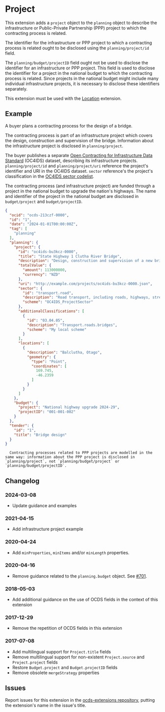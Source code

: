 # Project

This extension adds a `project` object to the `planning` object to describe the infrastructure or Public-Private Partnership (PPP) project to which the contracting process is related.

The identifier for the infrastructure or PPP project to which a contracting process is related ought to be disclosed using the `planning/project/id` field.

The `planning/budget/projectID` field ought not be used to disclose the identifier for an infrastructure or PPP project. This field is used to disclose the identifier for a project in the national budget to which the contracting process is related. Since projects in the national budget might include many individual infrastructure projects, it is necessary to disclose these identifiers separately.

This extension must be used with the [Location](https://extensions.open-contracting.org/en/extensions/location/master/) extension.

## Example

A buyer plans a contracting process for the design of a bridge.

The contracting process is part of an infrastructure project which covers the design, construction and supervision of the bridge. Information about the infrastructure project is disclosed in `planning/project`.

The buyer publishes a separate [Open Contracting for Infrastructure Data Standard](https://standard.open-contracting.org/infrastructure/) (OC4IDS) dataset, describing its infrastructure projects. `planning/project/id` and `planning/project/uri` reference the project's identifier and URI in the OC4IDS dataset. `sector` reference's the project's classification in the [OC4IDS sector codelist](https://standard.open-contracting.org/infrastructure/latest/en/reference/codelists/#projectsector).

The contracting process (and infrastructure project) are funded through a project in the national budget to upgrade the nation's highways. The name and identifier of the project in the national budget are disclosed in `budget/project` and `budget/projectID`.

```json
{
  "ocid": "ocds-213czf-0000",
  "id": "1",
  "date": "2024-01-01T00:00:00Z",
  "tag": [
    "planning"
  ],
  "planning": {
    "project": {
      "id": "oc4ids-bu3kcz-0000",
      "title": "State Highway 1 Clutha River Bridge",
      "description": "Design, construction and supervision of a new bridge crossing for State Highway 1 over the Clutha River.",
      "totalValue": {
        "amount": 113000000,
        "currency": "NZD"
      },
      "uri": "http://example.com/projects/oc4ids-bu3kcz-0000.json",
      "sector": {
        "id": "transport.road",
        "description": "Road transport, including roads, highways, streets, tunnels and bridges",
        "scheme": "OC4IDS_ProjectSector"
      },
      "additionalClassifications": [
        {
          "id": "03.04.05",
          "description": "Transport.roads.bridges",
          "scheme": "My local scheme"
        }
      ],
      "locations": [
        {
          "description": "Balclutha, Otago",
          "geometry": {
            "type": "Point",
            "coordinates": [
              169.745,
              -46.2359
            ]
          }
        }
      ]
    },
    "budget": {
      "project": "National highway upgrade 2024-29",
      "projectID": "001-001-002"
    }
  },
  "tender": {
    "id": "1",
    "title": "Bridge design"
  }
}
```

```{admonition} Public-Private Partnership projects
  Contracting processes related to PPP projects are modelled in the same way: information about the PPP project is disclosed in `planning/project`, not `planning/budget/project` or `planning/budget/projectID`.
```

## Changelog

### 2024-03-08

* Update guidance and examples

### 2021-04-15

* Add infrastructure project example

### 2020-04-24

* Add `minProperties`, `minItems` and/or `minLength` properties.

### 2020-04-16

* Remove guidance related to the `planning.budget` object. See [#701](https://github.com/open-contracting/standard/issues/701).

### 2018-05-03

* Add additional guidance on the use of OCDS fields in the context of this extension

### 2017-12-29

* Remove the repetition of OCDS fields in this extension

### 2017-07-08

* Add multilingual support for `Project.title` fields
* Remove multilingual support for non-existent `Project.source` and `Project.project` fields
* Restore `Budget.project` and `Budget.projectID` fields
* Remove obsolete `mergeStrategy` properties

## Issues

Report issues for this extension in the [ocds-extensions repository](https://github.com/open-contracting/ocds-extensions/issues), putting the extension's name in the issue's title.
